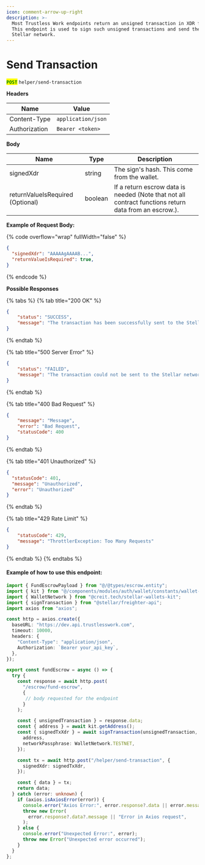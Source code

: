 ```yaml
---
icon: comment-arrow-up-right
description: >-
  Most Trustless Work endpoints return an unsigned transaction in XDR format.
  This endpoint is used to sign such unsigned transactions and send them to the
  Stellar network.
---
```


# Send Transaction

<mark style="color:green;">**`POST`**</mark> `helper/send-transaction`

**Headers**

| Name          | Value              |
| ------------- | ------------------ |
| Content-Type  | `application/json` |
| Authorization | `Bearer <token>`   |

**Body**

| Name                             | Type    | Description                                                                                           |
| -------------------------------- | ------- | ----------------------------------------------------------------------------------------------------- |
| signedXdr                        | string  | The sign's hash. This come from the wallet.                                                           |
| returnValueIsRequired (Optional) | boolean | If a return escrow data is needed (Note that not all contract functions return data from an escrow.). |

**Example of Request Body:**

{% code overflow="wrap" fullWidth="false" %}
```json
{
  "signedXdr": "AAAAAgAAAAB...",
  "returnValueIsRequired": true,
}
```
{% endcode %}

**Possible Responses**

{% tabs %}
{% tab title="200 OK" %}
```json
{
    "status": "SUCCESS",
    "message": "The transaction has been successfully sent to the Stellar network"
}
```
{% endtab %}

{% tab title="500 Server Error" %}
```json
{
    "status": "FAILED",
    "message": "The transaction could not be sent to the Stellar network for some unknown reason. Please try again."
}
```
{% endtab %}

{% tab title="400 Bad Request" %}
```json
{
    "message": "Message",
    "error": "Bad Request",
    "statusCode": 400
}

```
{% endtab %}

{% tab title="401 Unauthorized" %}
```json
{
  "statusCode": 401,
  "message": "Unauthorized",
  "error": "Unauthorized"
}
```
{% endtab %}

{% tab title="429 Rate Limit" %}
```json
{
    "statusCode": 429,
    "message": "ThrottlerException: Too Many Requests"
}
```
{% endtab %}
{% endtabs %}

#### Example of how to use this endpoint:

```typescript
import { FundEscrowPayload } from "@/@types/escrow.entity";
import { kit } from "@/components/modules/auth/wallet/constants/wallet-kit.constant";
import { WalletNetwork } from "@creit.tech/stellar-wallets-kit";
import { signTransaction } from "@stellar/freighter-api";
import axios from "axios";

const http = axios.create({
  baseURL: "https://dev.api.trustlesswork.com",
  timeout: 10000,
  headers: {
    "Content-Type": "application/json",
    Authorization: `Bearer your_api_key`,
  },
});

export const fundEscrow = async () => {
  try {
    const response = await http.post(
      "/escrow/fund-escrow", 
      {
       // body requested for the endpoint
      }    
    );

    const { unsignedTransaction } = response.data;
    const { address } = await kit.getAddress();
    const { signedTxXdr } = await signTransaction(unsignedTransaction, {
      address,
      networkPassphrase: WalletNetwork.TESTNET,
    });

    const tx = await http.post("/helper/send-transaction", {
      signedXdr: signedTxXdr,
    });

    const { data } = tx;
    return data;
  } catch (error: unknown) {
    if (axios.isAxiosError(error)) {
      console.error("Axios Error:", error.response?.data || error.message);
      throw new Error(
        error.response?.data?.message || "Error in Axios request",
      );
    } else {
      console.error("Unexpected Error:", error);
      throw new Error("Unexpected error occurred");
    }
  }
};
```

